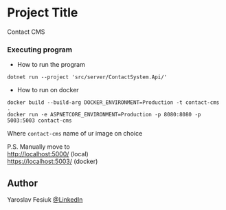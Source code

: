 # Project Title

Contact CMS


### Executing program

* How to run the program
```
dotnet run --project 'src/server/ContactSystem.Api/'
```

* How to run on docker
```
docker build --build-arg DOCKER_ENVIRONMENT=Production -t contact-cms .
docker run -e ASPNETCORE_ENVIRONMENT=Production -p 8080:8080 -p 5003:5003 contact-cms
```

Where `contact-cms` name of ur image on choice

P.S. Manually move to
<br> [http://localhost:5000/](http://localhost:5000/) (local)
<br> [https://localhost:5003/](https://localhost:5003/) (docker)

## Author

Yaroslav Fesiuk
[@LinkedIn](https://www.linkedin.com/in/yaroslav-fesiuk-2a28031a7/)
